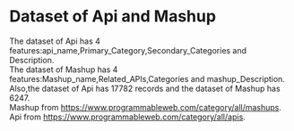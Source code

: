 # Dataset of Api and Mashup
The dataset of Api has 4 features:api_name,Primary_Category,Secondary_Categories and Description.  
The dataset of Mashup has 4 features:Mashup_name,Related_APIs,Categories and mashup_Description.  
Also,the dataset of Api has 17782 records and the dataset of Mashup has 6247.  
Mashup from https://www.programmableweb.com/category/all/mashups.  
Api from https://www.programmableweb.com/category/all/apis.  
